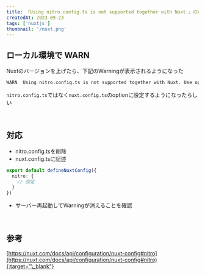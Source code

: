 ```yaml
---
title: 「Using nitro.config.ts is not supported together with Nuxt.」のWarning対応
createdAt: 2023-09-23
tags: ['nuxtjs']
thumbnail: '/nuxt.png'
---
```


## ローカル環境で WARN

Nuxtのバージョンを上げたら、下記のWarningが表示されるようになった

```zsh
WARN  Using nitro.config.ts is not supported together with Nuxt. Use options.nitro instead. 
```
`nitro.config.ts`ではなく`nuxt.config.ts`のoptionに設定するようになったらしい

<br />

## 対応
- nitro.config.tsを削除
- nuxt.config.tsに記述
```typescript
export default defineNuxtConfig({
  nitro: {
    // 設定
  }
})
```

- サーバー再起動してWarningが消えることを確認

<br />

## 参考

[https://nuxt.com/docs/api/configuration/nuxt-config#nitro](https://nuxt.com/docs/api/configuration/nuxt-config#nitro){:target="\_blank"}
